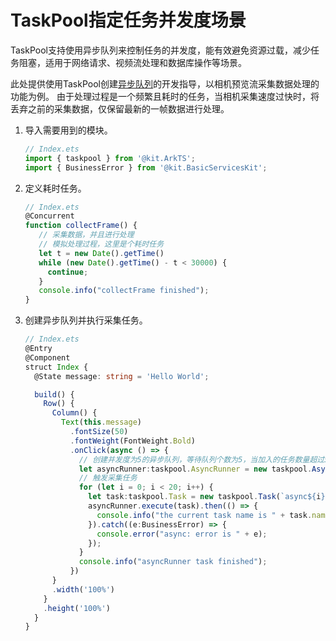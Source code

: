 # TaskPool指定任务并发度场景
<!--Kit: ArkTS-->
<!--Subsystem: CommonLibrary-->
<!--Owner: @lijiamin2025-->
<!--Designer: @weng-changcheng-->
<!--Tester: @kirl75; @zsw_zhushiwei-->
<!--Adviser: @ge-yafang-->

TaskPool支持使用异步队列来控制任务的并发度，能有效避免资源过载，减少任务阻塞，适用于网络请求、视频流处理和数据库操作等场景。

此处提供使用TaskPool创建[异步队列](../reference/apis-arkts/js-apis-taskpool.md#asyncrunner18)的开发指导，以相机预览流采集数据处理的功能为例。
由于处理过程是一个频繁且耗时的任务，当相机采集速度过快时，将丢弃之前的采集数据，仅保留最新的一帧数据进行处理。

1. 导入需要用到的模块。

   ```ts
   // Index.ets
   import { taskpool } from '@kit.ArkTS';
   import { BusinessError } from '@kit.BasicServicesKit';
   ```

2. 定义耗时任务。

   ```ts
   // Index.ets
   @Concurrent
   function collectFrame() {
      // 采集数据，并且进行处理
      // 模拟处理过程，这里是个耗时任务
      let t = new Date().getTime()
      while (new Date().getTime() - t < 30000) {
        continue;
      }
      console.info("collectFrame finished");
   }
   ```

3. 创建异步队列并执行采集任务。

   ```ts
   // Index.ets
   @Entry
   @Component
   struct Index {
     @State message: string = 'Hello World';
   
     build() {
       Row() {
         Column() {
           Text(this.message)
             .fontSize(50)
             .fontWeight(FontWeight.Bold)
             .onClick(async () => {
               // 创建并发度为5的异步队列，等待队列个数为5，当加入的任务数量超过5时，等待列表中处于队头的任务会被丢弃。
               let asyncRunner:taskpool.AsyncRunner = new taskpool.AsyncRunner("async", 5, 5);
               // 触发采集任务
               for (let i = 0; i < 20; i++) {
                 let task:taskpool.Task = new taskpool.Task(`async${i}`,collectFrame);
                 asyncRunner.execute(task).then(() => {
                   console.info("the current task name is " + task.name);
                 }).catch((e:BusinessError) => {
                   console.error("async: error is " + e);
                 });
               }
               console.info("asyncRunner task finished");
             })
         }
         .width('100%')
       }
       .height('100%')
     }
   }
   ```


